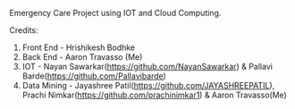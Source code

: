 Emergency Care Project using IOT and Cloud Computing. 

Credits:
1) Front End - Hrishikesh Bodhke
2) Back End - Aaron Travasso (Me)
3) IOT - Nayan Sawarkar(https://github.com/NayanSawarkar) & Pallavi Barde(https://github.com/Pallavibarde)
4) Data Mining - Jayashree Patil(https://github.com/JAYASHREEPATIL), Prachi Nimkar(https://github.com/prachinimkar1) & Aaron Travasso(Me)
